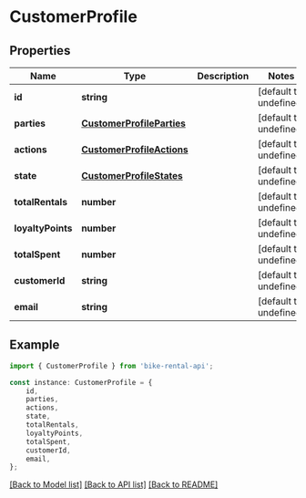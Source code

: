 # CustomerProfile


## Properties

Name | Type | Description | Notes
------------ | ------------- | ------------- | -------------
**id** | **string** |  | [default to undefined]
**parties** | [**CustomerProfileParties**](CustomerProfileParties.md) |  | [default to undefined]
**actions** | [**CustomerProfileActions**](CustomerProfileActions.md) |  | [default to undefined]
**state** | [**CustomerProfileStates**](CustomerProfileStates.md) |  | [default to undefined]
**totalRentals** | **number** |  | [default to undefined]
**loyaltyPoints** | **number** |  | [default to undefined]
**totalSpent** | **number** |  | [default to undefined]
**customerId** | **string** |  | [default to undefined]
**email** | **string** |  | [default to undefined]

## Example

```typescript
import { CustomerProfile } from 'bike-rental-api';

const instance: CustomerProfile = {
    id,
    parties,
    actions,
    state,
    totalRentals,
    loyaltyPoints,
    totalSpent,
    customerId,
    email,
};
```

[[Back to Model list]](../README.md#documentation-for-models) [[Back to API list]](../README.md#documentation-for-api-endpoints) [[Back to README]](../README.md)

